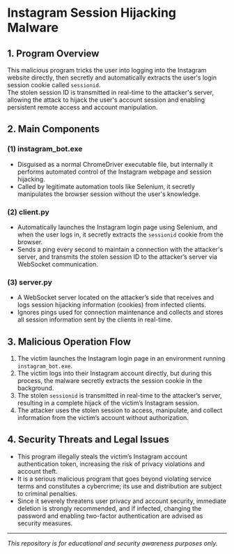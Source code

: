 # Instagram Session Hijacking Malware

## 1. Program Overview
This malicious program tricks the user into logging into the Instagram website directly, then secretly and automatically extracts the user's login session cookie called `sessionid`.  
The stolen session ID is transmitted in real-time to the attacker's server, allowing the attack to hijack the user's account session and enabling persistent remote access and account manipulation.

## 2. Main Components

### (1) instagram_bot.exe
- Disguised as a normal ChromeDriver executable file, but internally it performs automated control of the Instagram webpage and session hijacking.  
- Called by legitimate automation tools like Selenium, it secretly manipulates the browser session without the user's knowledge.

### (2) client.py
- Automatically launches the Instagram login page using Selenium, and when the user logs in, it secretly extracts the `sessionid` cookie from the browser.  
- Sends a ping every second to maintain a connection with the attacker's server, and transmits the stolen session ID to the attacker’s server via WebSocket communication.

### (3) server.py
- A WebSocket server located on the attacker’s side that receives and logs session hijacking information (cookies) from infected clients.  
- Ignores pings used for connection maintenance and collects and stores all session information sent by the clients in real-time.

## 3. Malicious Operation Flow
1. The victim launches the Instagram login page in an environment running `instagram_bot.exe`.  
2. The victim logs into their Instagram account directly, but during this process, the malware secretly extracts the session cookie in the background.  
3. The stolen `sessionid` is transmitted in real-time to the attacker’s server, resulting in a complete hijack of the victim’s Instagram session.  
4. The attacker uses the stolen session to access, manipulate, and collect information from the victim’s account without authorization.

## 4. Security Threats and Legal Issues
- This program illegally steals the victim’s Instagram account authentication token, increasing the risk of privacy violations and account theft.  
- It is a serious malicious program that goes beyond violating service terms and constitutes a cybercrime; its use and distribution are subject to criminal penalties.  
- Since it severely threatens user privacy and account security, immediate deletion is strongly recommended, and if infected, changing the password and enabling two-factor authentication are advised as security measures.

---

*This repository is for educational and security awareness purposes only.*
